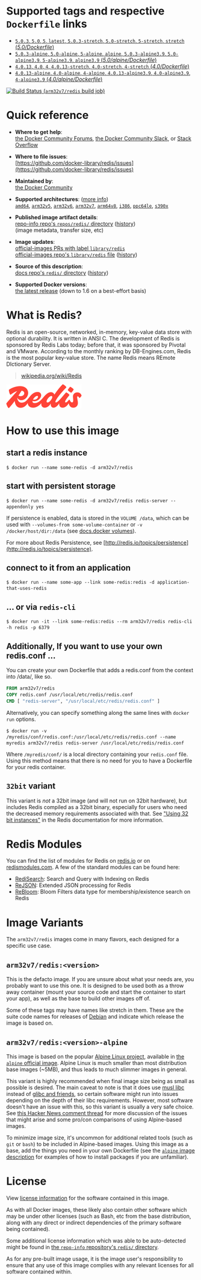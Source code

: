 <!--

********************************************************************************

WARNING:

    DO NOT EDIT "redis/README.md"

    IT IS AUTO-GENERATED

    (from the other files in "redis/" combined with a set of templates)

********************************************************************************

-->

# Supported tags and respective `Dockerfile` links

-	[`5.0.3`, `5.0`, `5`, `latest`, `5.0.3-stretch`, `5.0-stretch`, `5-stretch`, `stretch` (*5.0/Dockerfile*)](https://github.com/docker-library/redis/blob/7be79f51e29a009fefdc218c8479d340b8c4a5e1/5.0/Dockerfile)
-	[`5.0.3-alpine`, `5.0-alpine`, `5-alpine`, `alpine`, `5.0.3-alpine3.9`, `5.0-alpine3.9`, `5-alpine3.9`, `alpine3.9` (*5.0/alpine/Dockerfile*)](https://github.com/docker-library/redis/blob/60db7082c81f5d457046f199244c5d651f04b3fa/5.0/alpine/Dockerfile)
-	[`4.0.13`, `4.0`, `4`, `4.0.13-stretch`, `4.0-stretch`, `4-stretch` (*4.0/Dockerfile*)](https://github.com/docker-library/redis/blob/8e1acc18156603cc3643bf22ced6069cf8be1622/4.0/Dockerfile)
-	[`4.0.13-alpine`, `4.0-alpine`, `4-alpine`, `4.0.13-alpine3.9`, `4.0-alpine3.9`, `4-alpine3.9` (*4.0/alpine/Dockerfile*)](https://github.com/docker-library/redis/blob/8e1acc18156603cc3643bf22ced6069cf8be1622/4.0/alpine/Dockerfile)

[![Build Status](https://doi-janky.infosiftr.net/job/multiarch/job/arm32v7/job/redis/badge/icon) (`arm32v7/redis` build job)](https://doi-janky.infosiftr.net/job/multiarch/job/arm32v7/job/redis/)

# Quick reference

-	**Where to get help**:  
	[the Docker Community Forums](https://forums.docker.com/), [the Docker Community Slack](https://blog.docker.com/2016/11/introducing-docker-community-directory-docker-community-slack/), or [Stack Overflow](https://stackoverflow.com/search?tab=newest&q=docker)

-	**Where to file issues**:  
	[https://github.com/docker-library/redis/issues](https://github.com/docker-library/redis/issues)

-	**Maintained by**:  
	[the Docker Community](https://github.com/docker-library/redis)

-	**Supported architectures**: ([more info](https://github.com/docker-library/official-images#architectures-other-than-amd64))  
	[`amd64`](https://hub.docker.com/r/amd64/redis/), [`arm32v5`](https://hub.docker.com/r/arm32v5/redis/), [`arm32v6`](https://hub.docker.com/r/arm32v6/redis/), [`arm32v7`](https://hub.docker.com/r/arm32v7/redis/), [`arm64v8`](https://hub.docker.com/r/arm64v8/redis/), [`i386`](https://hub.docker.com/r/i386/redis/), [`ppc64le`](https://hub.docker.com/r/ppc64le/redis/), [`s390x`](https://hub.docker.com/r/s390x/redis/)

-	**Published image artifact details**:  
	[repo-info repo's `repos/redis/` directory](https://github.com/docker-library/repo-info/blob/master/repos/redis) ([history](https://github.com/docker-library/repo-info/commits/master/repos/redis))  
	(image metadata, transfer size, etc)

-	**Image updates**:  
	[official-images PRs with label `library/redis`](https://github.com/docker-library/official-images/pulls?q=label%3Alibrary%2Fredis)  
	[official-images repo's `library/redis` file](https://github.com/docker-library/official-images/blob/master/library/redis) ([history](https://github.com/docker-library/official-images/commits/master/library/redis))

-	**Source of this description**:  
	[docs repo's `redis/` directory](https://github.com/docker-library/docs/tree/master/redis) ([history](https://github.com/docker-library/docs/commits/master/redis))

-	**Supported Docker versions**:  
	[the latest release](https://github.com/docker/docker-ce/releases/latest) (down to 1.6 on a best-effort basis)

# What is Redis?

Redis is an open-source, networked, in-memory, key-value data store with optional durability. It is written in ANSI C. The development of Redis is sponsored by Redis Labs today; before that, it was sponsored by Pivotal and VMware. According to the monthly ranking by DB-Engines.com, Redis is the most popular key-value store. The name Redis means REmote DIctionary Server.

> [wikipedia.org/wiki/Redis](https://en.wikipedia.org/wiki/Redis)

![logo](https://raw.githubusercontent.com/docker-library/docs/01c12653951b2fe592c1f93a13b4e289ada0e3a1/redis/logo.png)

# How to use this image

## start a redis instance

```console
$ docker run --name some-redis -d arm32v7/redis
```

## start with persistent storage

```console
$ docker run --name some-redis -d arm32v7/redis redis-server --appendonly yes
```

If persistence is enabled, data is stored in the `VOLUME /data`, which can be used with `--volumes-from some-volume-container` or `-v /docker/host/dir:/data` (see [docs.docker volumes](https://docs.docker.com/engine/tutorials/dockervolumes/)).

For more about Redis Persistence, see [http://redis.io/topics/persistence](http://redis.io/topics/persistence).

## connect to it from an application

```console
$ docker run --name some-app --link some-redis:redis -d application-that-uses-redis
```

## ... or via `redis-cli`

```console
$ docker run -it --link some-redis:redis --rm arm32v7/redis redis-cli -h redis -p 6379
```

## Additionally, If you want to use your own redis.conf ...

You can create your own Dockerfile that adds a redis.conf from the context into /data/, like so.

```dockerfile
FROM arm32v7/redis
COPY redis.conf /usr/local/etc/redis/redis.conf
CMD [ "redis-server", "/usr/local/etc/redis/redis.conf" ]
```

Alternatively, you can specify something along the same lines with `docker run` options.

```console
$ docker run -v /myredis/conf/redis.conf:/usr/local/etc/redis/redis.conf --name myredis arm32v7/redis redis-server /usr/local/etc/redis/redis.conf
```

Where `/myredis/conf/` is a local directory containing your `redis.conf` file. Using this method means that there is no need for you to have a Dockerfile for your redis container.

## `32bit` variant

This variant is *not* a 32bit image (and will not run on 32bit hardware), but includes Redis compiled as a 32bit binary, especially for users who need the decreased memory requirements associated with that. See ["Using 32 bit instances"](http://redis.io/topics/memory-optimization#using-32-bit-instances) in the Redis documentation for more information.

# Redis Modules

You can find the list of modules for Redis on [redis.io](https://redis.io/modules) or on [redismodules.com](http://redismodules.com). A few of the standard modules can be found here:

-	[RediSearch](https://hub.docker.com/r/redislabs/redisearch/): Search and Query with Indexing on Redis
-	[ReJSON](https://hub.docker.com/r/redislabs/rejson/): Extended JSON processing for Redis
-	[ReBloom](https://hub.docker.com/r/redislabs/rebloom/): Bloom Filters data type for membership/existence search on Redis

# Image Variants

The `arm32v7/redis` images come in many flavors, each designed for a specific use case.

## `arm32v7/redis:<version>`

This is the defacto image. If you are unsure about what your needs are, you probably want to use this one. It is designed to be used both as a throw away container (mount your source code and start the container to start your app), as well as the base to build other images off of.

Some of these tags may have names like stretch in them. These are the suite code names for releases of [Debian](https://wiki.debian.org/DebianReleases) and indicate which release the image is based on.

## `arm32v7/redis:<version>-alpine`

This image is based on the popular [Alpine Linux project](http://alpinelinux.org), available in [the `alpine` official image](https://hub.docker.com/_/alpine). Alpine Linux is much smaller than most distribution base images (~5MB), and thus leads to much slimmer images in general.

This variant is highly recommended when final image size being as small as possible is desired. The main caveat to note is that it does use [musl libc](http://www.musl-libc.org) instead of [glibc and friends](http://www.etalabs.net/compare_libcs.html), so certain software might run into issues depending on the depth of their libc requirements. However, most software doesn't have an issue with this, so this variant is usually a very safe choice. See [this Hacker News comment thread](https://news.ycombinator.com/item?id=10782897) for more discussion of the issues that might arise and some pro/con comparisons of using Alpine-based images.

To minimize image size, it's uncommon for additional related tools (such as `git` or `bash`) to be included in Alpine-based images. Using this image as a base, add the things you need in your own Dockerfile (see the [`alpine` image description](https://hub.docker.com/_/alpine/) for examples of how to install packages if you are unfamiliar).

# License

View [license information](http://redis.io/topics/license) for the software contained in this image.

As with all Docker images, these likely also contain other software which may be under other licenses (such as Bash, etc from the base distribution, along with any direct or indirect dependencies of the primary software being contained).

Some additional license information which was able to be auto-detected might be found in [the `repo-info` repository's `redis/` directory](https://github.com/docker-library/repo-info/tree/master/repos/redis).

As for any pre-built image usage, it is the image user's responsibility to ensure that any use of this image complies with any relevant licenses for all software contained within.
